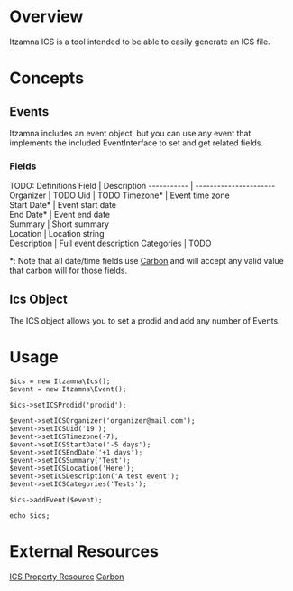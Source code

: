 # Overview
Itzamna ICS is a tool intended to be able to easily generate an ICS file.

# Concepts
## Events
Itzamna includes an event object, but you can use any event that implements the included EventInterface to set and get related fields.

### Fields
TODO: Definitions
 Field       | Description
 ----------- | ----------------------
 Organizer   | TODO
 Uid         | TODO
 Timezone*   | Event time zone        
 Start Date* | Event start date       
 End Date*   | Event end date         
 Summary     | Short summary          
 Location    | Location string        
 Description | Full event description
 Categories  | TODO

\*: Note that all date/time fields use [Carbon](https://carbon.nesbot.com/docs/) and will accept any valid value that carbon will for those fields.

## Ics Object
The ICS object allows you to set a prodid and add any number of Events.

# Usage
```
$ics = new Itzamna\Ics();
$event = new Itzamna\Event();

$ics->setICSProdid('prodid');

$event->setICSOrganizer('organizer@mail.com');
$event->setICSUid('19');
$event->setICSTimezone(-7);
$event->setICSStartDate('-5 days');
$event->setICSEndDate('+1 days');
$event->setICSSummary('Test');
$event->setICSLocation('Here');
$event->setICSDescription('A test event');
$event->setICSCategories('Tests');

$ics->addEvent($event);

echo $ics;
```

# External Resources
[ICS Property Resource](https://tools.ietf.org/html/rfc5545)
[Carbon](https://carbon.nesbot.com/docs/)
